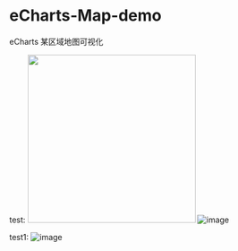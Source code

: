 # eCharts-Map-demo
eCharts 某区域地图可视化

test:
<img src="https://github.com/kathy775/eCharts-Map-demo/blob/master/others/map1GIF.gif" width="300px" slt="test" />
![image](https://github.com/kathy775/eCharts-Map-demo/blob/master/others/map1GIF.gif)


test1:
![image](https://github.com/kathy775/eCharts-Map-demo/blob/master/others/map2GIF.gif)
